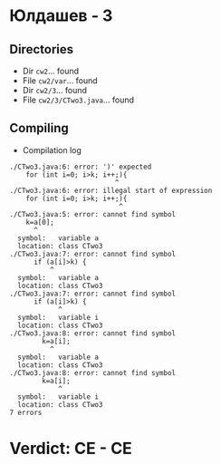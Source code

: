 # Юлдашев - 3
## Directories
- Dir `cw2`... found
- File `cw2/var`... found
- Dir `cw2/3`... found
- File `cw2/3/CTwo3.java`... found
## Compiling
- Compilation log
```
./CTwo3.java:6: error: ')' expected
    for (int i=0; i>k; i++;){
                          ^
./CTwo3.java:6: error: illegal start of expression
    for (int i=0; i>k; i++;){
                           ^
./CTwo3.java:5: error: cannot find symbol
    k=a[0];
      ^
  symbol:   variable a
  location: class CTwo3
./CTwo3.java:7: error: cannot find symbol
      if (a[i]>k) {
          ^
  symbol:   variable a
  location: class CTwo3
./CTwo3.java:7: error: cannot find symbol
      if (a[i]>k) {
            ^
  symbol:   variable i
  location: class CTwo3
./CTwo3.java:8: error: cannot find symbol
        k=a[i];
          ^
  symbol:   variable a
  location: class CTwo3
./CTwo3.java:8: error: cannot find symbol
        k=a[i];
            ^
  symbol:   variable i
  location: class CTwo3
7 errors

```
# Verdict: **CE** - CE
